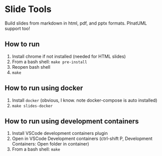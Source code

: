 # Slide Tools

Build slides from markdown in html, pdf, and pptx formats. PlnatUML support too!

## How to run

1. Install chrome if not installed (needed for HTML slides)
2. From a bash shell: `make pre-install`
3. Reopen bash shell
4. `make`

## How to run using docker

1. Install `docker` (obvious, I know. note docker-compose is auto installed)
2. `make slides-docker`

## How to run using development containers

1. Install VSCode development containers plugin
2. Open in VSCode Development containers (ctrl-shift P, Development Containers: Open folder in container)
3. From a bash shell: `make`
